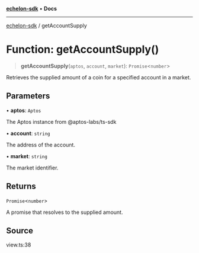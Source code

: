 [**echelon-sdk**](../README.md) • **Docs**

***

[echelon-sdk](../globals.md) / getAccountSupply

# Function: getAccountSupply()

> **getAccountSupply**(`aptos`, `account`, `market`): `Promise`\<`number`\>

Retrieves the supplied amount of a coin for a specified account in a market.

## Parameters

• **aptos**: `Aptos`

The Aptos instance from @aptos-labs/ts-sdk

• **account**: `string`

The address of the account.

• **market**: `string`

The market identifier.

## Returns

`Promise`\<`number`\>

A promise that resolves to the supplied amount.

## Source

view.ts:38
